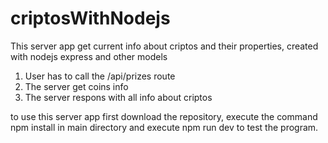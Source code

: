 # criptosWithNodejs
This server app get current info about criptos and their properties, created with nodejs express and other models

1. User has to call the /api/prizes route
2. The server get coins info
3. The server respons with all info about criptos  

to use this server app first download the repository, execute the command npm install in main directory and execute npm run dev to test the program.

